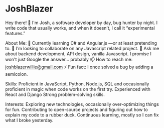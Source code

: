 # JoshBlazer
Hey there! 👋
I'm Josh, a software developer by day, bug hunter by night. I write code that usually works, and when it doesn’t, I call it “experimental features.”

About Me:
🌱  Currently learning C# and Angular.js —or at least pretending to.
🚀  I’m looking to collaborate on any Javascript related project.
💬 Ask me about backend development, API design, vanilla Javascript. I promise I won't just Google the answer... probably
📫 How to reach me: joshblazerwillie@gmail.com
⚡ Fun fact: I once solved a bug by adding a semicolon. 

Skills:
Proficient in JavaScript, Python, Node.js, SQL and occasionally proficient in magic when code works on the first try.
Experienced with  React and Django
Strong problem-solving skills.


Interests:
Exploring new technologies, occasionally over-optimizing things for fun.
Contributing to open-source projects and figuring out how to explain my code to a rubber duck.
Continuous learning, mostly so I can fix what I broke yesterday.

